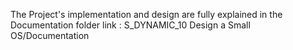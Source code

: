 The Project's implementation and design are fully explained in the Documentation folder link : S_DYNAMIC_10 Design a Small OS/Documentation
